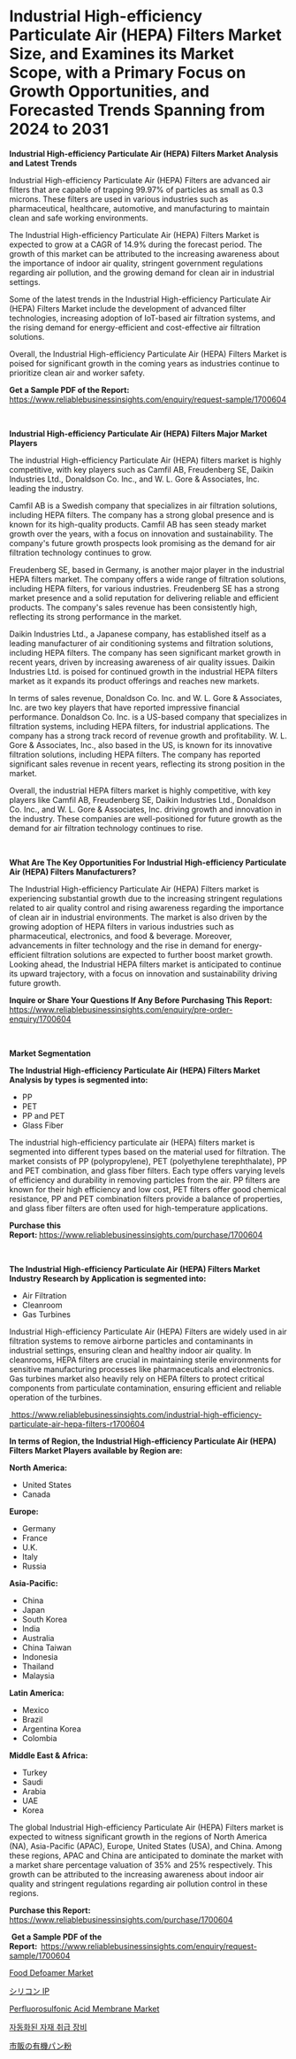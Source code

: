 <p><h1>Industrial High-efficiency Particulate Air (HEPA) Filters Market Size, and Examines its Market Scope, with a Primary Focus on Growth Opportunities, and Forecasted Trends Spanning from 2024 to 2031</h1></p><p><strong>Industrial High-efficiency Particulate Air (HEPA) Filters Market Analysis and Latest Trends</strong></p>
<p><p>Industrial High-efficiency Particulate Air (HEPA) Filters are advanced air filters that are capable of trapping 99.97% of particles as small as 0.3 microns. These filters are used in various industries such as pharmaceutical, healthcare, automotive, and manufacturing to maintain clean and safe working environments.</p><p>The Industrial High-efficiency Particulate Air (HEPA) Filters Market is expected to grow at a CAGR of 14.9% during the forecast period. The growth of this market can be attributed to the increasing awareness about the importance of indoor air quality, stringent government regulations regarding air pollution, and the growing demand for clean air in industrial settings.</p><p>Some of the latest trends in the Industrial High-efficiency Particulate Air (HEPA) Filters Market include the development of advanced filter technologies, increasing adoption of IoT-based air filtration systems, and the rising demand for energy-efficient and cost-effective air filtration solutions.</p><p>Overall, the Industrial High-efficiency Particulate Air (HEPA) Filters Market is poised for significant growth in the coming years as industries continue to prioritize clean air and worker safety.</p></p>
<p><strong>Get a Sample PDF of the Report:&nbsp;</strong> <a href="https://www.reliablebusinessinsights.com/enquiry/request-sample/1700604">https://www.reliablebusinessinsights.com/enquiry/request-sample/1700604</a></p>
<p>&nbsp;</p>
<p><strong>Industrial High-efficiency Particulate Air (HEPA) Filters Major Market Players</strong></p>
<p><p>The industrial High-efficiency Particulate Air (HEPA) filters market is highly competitive, with key players such as Camfil AB, Freudenberg SE, Daikin Industries Ltd., Donaldson Co. Inc., and W. L. Gore & Associates, Inc. leading the industry.</p><p>Camfil AB is a Swedish company that specializes in air filtration solutions, including HEPA filters. The company has a strong global presence and is known for its high-quality products. Camfil AB has seen steady market growth over the years, with a focus on innovation and sustainability. The company's future growth prospects look promising as the demand for air filtration technology continues to grow.</p><p>Freudenberg SE, based in Germany, is another major player in the industrial HEPA filters market. The company offers a wide range of filtration solutions, including HEPA filters, for various industries. Freudenberg SE has a strong market presence and a solid reputation for delivering reliable and efficient products. The company's sales revenue has been consistently high, reflecting its strong performance in the market.</p><p>Daikin Industries Ltd., a Japanese company, has established itself as a leading manufacturer of air conditioning systems and filtration solutions, including HEPA filters. The company has seen significant market growth in recent years, driven by increasing awareness of air quality issues. Daikin Industries Ltd. is poised for continued growth in the industrial HEPA filters market as it expands its product offerings and reaches new markets.</p><p>In terms of sales revenue, Donaldson Co. Inc. and W. L. Gore & Associates, Inc. are two key players that have reported impressive financial performance. Donaldson Co. Inc. is a US-based company that specializes in filtration systems, including HEPA filters, for industrial applications. The company has a strong track record of revenue growth and profitability. W. L. Gore & Associates, Inc., also based in the US, is known for its innovative filtration solutions, including HEPA filters. The company has reported significant sales revenue in recent years, reflecting its strong position in the market.</p><p>Overall, the industrial HEPA filters market is highly competitive, with key players like Camfil AB, Freudenberg SE, Daikin Industries Ltd., Donaldson Co. Inc., and W. L. Gore & Associates, Inc. driving growth and innovation in the industry. These companies are well-positioned for future growth as the demand for air filtration technology continues to rise.</p></p>
<p>&nbsp;</p>
<p><strong>What Are The Key Opportunities For Industrial High-efficiency Particulate Air (HEPA) Filters Manufacturers?</strong></p>
<p><p>The Industrial High-efficiency Particulate Air (HEPA) Filters market is experiencing substantial growth due to the increasing stringent regulations related to air quality control and rising awareness regarding the importance of clean air in industrial environments. The market is also driven by the growing adoption of HEPA filters in various industries such as pharmaceutical, electronics, and food & beverage. Moreover, advancements in filter technology and the rise in demand for energy-efficient filtration solutions are expected to further boost market growth. Looking ahead, the Industrial HEPA filters market is anticipated to continue its upward trajectory, with a focus on innovation and sustainability driving future growth.</p></p>
<p><strong>Inquire or Share Your Questions If Any Before Purchasing This Report:</strong> <a href="https://www.reliablebusinessinsights.com/enquiry/pre-order-enquiry/1700604">https://www.reliablebusinessinsights.com/enquiry/pre-order-enquiry/1700604</a></p>
<p>&nbsp;</p>
<p><strong>Market Segmentation</strong></p>
<p><strong>The Industrial High-efficiency Particulate Air (HEPA) Filters Market Analysis by types is segmented into:</strong></p>
<p><ul><li>PP</li><li>PET</li><li>PP and PET</li><li>Glass Fiber</li></ul></p>
<p><p>The industrial high-efficiency particulate air (HEPA) filters market is segmented into different types based on the material used for filtration. The market consists of PP (polypropylene), PET (polyethylene terephthalate), PP and PET combination, and glass fiber filters. Each type offers varying levels of efficiency and durability in removing particles from the air. PP filters are known for their high efficiency and low cost, PET filters offer good chemical resistance, PP and PET combination filters provide a balance of properties, and glass fiber filters are often used for high-temperature applications.</p></p>
<p><strong>Purchase this Report:&nbsp;</strong><a href="https://www.reliablebusinessinsights.com/purchase/1700604">https://www.reliablebusinessinsights.com/purchase/1700604</a></p>
<p>&nbsp;</p>
<p><strong>The Industrial High-efficiency Particulate Air (HEPA) Filters Market Industry Research by Application is segmented into:</strong></p>
<p><ul><li>Air Filtration</li><li>Cleanroom</li><li>Gas Turbines</li></ul></p>
<p><p>Industrial High-efficiency Particulate Air (HEPA) Filters are widely used in air filtration systems to remove airborne particles and contaminants in industrial settings, ensuring clean and healthy indoor air quality. In cleanrooms, HEPA filters are crucial in maintaining sterile environments for sensitive manufacturing processes like pharmaceuticals and electronics. Gas turbines market also heavily rely on HEPA filters to protect critical components from particulate contamination, ensuring efficient and reliable operation of the turbines.</p></p>
<p><a href="https://www.reliablebusinessinsights.com/industrial-high-efficiency-particulate-air-hepa-filters-r1700604">&nbsp;https://www.reliablebusinessinsights.com/industrial-high-efficiency-particulate-air-hepa-filters-r1700604</a></p>
<p><strong>In terms of Region, the Industrial High-efficiency Particulate Air (HEPA) Filters Market Players available by Region are:</strong></p>
<p>
    <p> <strong> North America: </strong>
        <ul>
            <li>United States</li>
            <li>Canada</li>
        </ul>
        </p> 
    <p> <strong> Europe: </strong>
        <ul>
            <li>Germany</li>
            <li>France</li>
            <li>U.K.</li>
            <li>Italy</li>
            <li>Russia</li>
        </ul>
        </p> 
    <p> <strong> Asia-Pacific: </strong>
        <ul>
            <li>China</li>
            <li>Japan</li>
            <li>South Korea</li>
            <li>India</li>
            <li>Australia</li>
            <li>China Taiwan</li>
            <li>Indonesia</li>
            <li>Thailand</li>
            <li>Malaysia</li>
        </ul>
        </p> 
    <p> <strong> Latin America: </strong>
        <ul>
            <li>Mexico</li>
            <li>Brazil</li>
            <li>Argentina Korea</li>
            <li>Colombia</li>
        </ul>
        </p> 
    <p> <strong> Middle East & Africa: </strong>
        <ul>
            <li>Turkey</li>
            <li>Saudi</li>
            <li>Arabia</li>
            <li>UAE</li>
            <li>Korea</li>
        </ul>
    </p>
    </p>
<p><p>The global Industrial High-efficiency Particulate Air (HEPA) Filters market is expected to witness significant growth in the regions of North America (NA), Asia-Pacific (APAC), Europe, United States (USA), and China. Among these regions, APAC and China are anticipated to dominate the market with a market share percentage valuation of 35% and 25% respectively. This growth can be attributed to the increasing awareness about indoor air quality and stringent regulations regarding air pollution control in these regions.</p></p>
<p><strong>Purchase this Report: </strong><a href="https://www.reliablebusinessinsights.com/purchase/1700604">https://www.reliablebusinessinsights.com/purchase/1700604</a></p>
<p>&nbsp;<strong>Get a Sample PDF of the Report:&nbsp;&nbsp;</strong><a href="https://www.reliablebusinessinsights.com/enquiry/request-sample/1700604">https://www.reliablebusinessinsights.com/enquiry/request-sample/1700604</a></p>
<p><strong></strong></p>
<p><p><a href="https://issuu.com/reportprime-2/docs/food-defoamer-market-size-2030.pptx">Food Defoamer Market</a></p><p><a href="https://github.com/moulafa/Market-Research-Report-List-2/blob/main/2704779123965.md">シリコン IP</a></p><p><a href="https://github.com/marloy8/Market-Research-Report-List-4/blob/main/perfluorosulfonic-acid-membrane-market.md">Perfluorosulfonic Acid Membrane Market</a></p><p><a href="https://github.com/jimahmed0511/Market-Research-Report-List-1/blob/main/3354163109332.md">자동화된 자재 취급 장비</a></p><p><a href="https://github.com/avbqbctihcbe2/Market-Research-Report-List-2/blob/main/8066276124798.md">市販の有機パン粉</a></p></p>